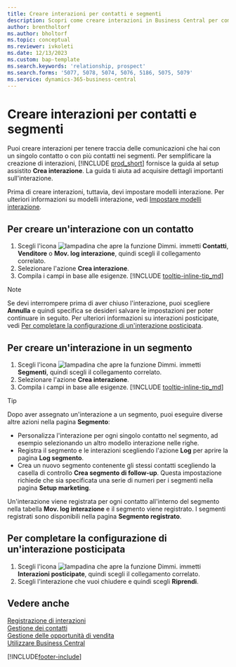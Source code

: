 ```yaml
---
title: Creare interazioni per contatti e segmenti
description: Scopri come creare interazioni in Business Central per comunicazioni intercorse con contatti e segmenti.
author: brentholtorf
ms.author: bholtorf
ms.topic: conceptual
ms.reviewer: ivkoleti
ms.date: 12/13/2023
ms.custom: bap-template
ms.search.keywords: 'relationship, prospect'
ms.search.forms: '5077, 5078, 5074, 5076, 5186, 5075, 5079'
ms.service: dynamics-365-business-central
---
```

# <a name="create-interactions-on-contacts-and-segments"></a>Creare interazioni per contatti e segmenti

Puoi creare interazioni per tenere traccia delle comunicazioni che hai con un singolo contatto o con più contatti nei segmenti. Per semplificare la creazione di interazioni, [!INCLUDE [prod_short](includes/prod_short.md)] fornisce la guida al setup assistito **Crea interazione**. La guida ti aiuta ad acquisire dettagli importanti sull'interazione.

Prima di creare interazioni, tuttavia, devi impostare modelli interazione. Per ulteriori informazioni su modelli interazione, vedi [Impostare modelli interazione](marketing-interactions.md).

## <a name="to-create-an-interaction-with-a-contact"></a>Per creare un'interazione con un contatto

1. Scegli l'icona ![lampadina che apre la funzione Dimmi.](media/ui-search/search_small.png "Informazioni sull'operazione che si desidera eseguire") immetti **Contatti**, **Venditore** o **Mov. log interazione**, quindi scegli il collegamento correlato.
2. Selezionare l'azione **Crea interazione**.
3. Compila i campi in base alle esigenze. [!INCLUDE [tooltip-inline-tip_md](includes/tooltip-inline-tip_md.md)]

> [!NOTE]  
> Se devi interrompere prima di aver chiuso l'interazione, puoi scegliere **Annulla** e quindi specifica se desideri salvare le impostazioni per poter continuare in seguito. Per ulteriori informazioni su interazioni posticipate, vedi [Per completare la configurazione di un'interazione posticipata](#to-finish-setting-up-a-postponed-interaction).

## <a name="to-create-an-interaction-on-a-segment"></a>Per creare un'interazione in un segmento

1. Scegli l'icona ![lampadina che apre la funzione Dimmi.](media/ui-search/search_small.png "Informazioni sull'operazione che si desidera eseguire") immetti **Segmenti**, quindi scegli il collegamento correlato.
2. Selezionare l'azione **Crea interazione**.
3. Compila i campi in base alle esigenze. [!INCLUDE [tooltip-inline-tip_md](includes/tooltip-inline-tip_md.md)]

> [!TIP]
> Dopo aver assegnato un'interazione a un segmento, puoi eseguire diverse altre azioni nella pagina  **Segmento**:
>
> * Personalizza l'interazione per ogni singolo contatto nel segmento, ad esempio selezionando un altro modello interazione nelle righe.  
>* Registra il segmento e le interazioni scegliendo l'azione **Log** per aprire la pagina **Log segmento**.
> * Crea un nuovo segmento contenente gli stessi contatti scegliendo la casella di controllo **Crea segmento di follow-up**. Questa impostazione richiede che sia specificata una serie di numeri per i segmenti nella pagina  **Setup marketing**.

Un'interazione viene registrata per ogni contatto all'interno del segmento nella tabella **Mov. log interazione** e il segmento viene registrato. I segmenti registrati sono disponibili nella pagina **Segmento registrato**.

## <a name="to-finish-setting-up-a-postponed-interaction"></a>Per completare la configurazione di un'interazione posticipata

1. Scegli l'icona ![lampadina che apre la funzione Dimmi.](media/ui-search/search_small.png "Informazioni sull'operazione che si desidera eseguire") immetti **Interazioni posticipate**, quindi scegli il collegamento correlato.
2. Scegli l'interazione che vuoi chiudere e quindi scegli **Riprendi**.

## <a name="see-also"></a>Vedere anche

[Registrazione di interazioni](marketing-interactions.md)  
[Gestione dei contatti](marketing-contacts.md)  
[Gestione delle opportunità di vendita](marketing-manage-sales-opportunities.md)  
[Utilizzare Business Central](ui-work-product.md)

[!INCLUDE[footer-include](includes/footer-banner.md)]
